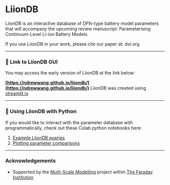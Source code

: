 
# LiionDB

LiionDB is an interactive database of DFN-type battery model parameters that will accompany the upcoming review manuscript: Parameterising Continuum-Level Li-ion Battery Models. 

If you use LiionDB in your work, please cite our paper at: doi.org



---
### 🔗 Link to LiionDB GUI
You may access the early version of LiionDB  at the link below:

**[https://ndrewwang.github.io/liiondb/](https://ndrewwang.github.io/liiondb/)**
LiionDB was created using [streamlit.io](https://streamlit.io/)

---
### 🐍 Using LiionDB with Python

If you would like to interact with the parameter database with programmatically, check out these Colab python notebooks here:

1. [Example LiionDB queries](https://colab.research.google.com/github/ndrewwang/liiondb/blob/main/python%20notebooks/1_Example_Queries.ipynb)
2. [Plotting parameter comparisons](https://colab.research.google.com/github/ndrewwang/liiondb/blob/main/python%20notebooks/2_Parameter_Plotter.ipynb)

---
### Acknowledgements

 - Supported by the [Multi-Scale Modelling](https://www.faraday.ac.uk/research/lithium-ion/battery-system-modelling/) project within [The Faraday Institution](https://www.faraday.ac.uk/)
  
